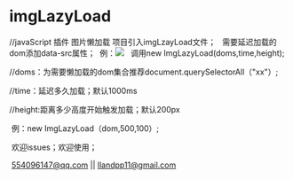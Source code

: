 # imgLazyLoad
//javaScript 插件 图片懒加载
项目引入imgLzayLoad文件；
  
  需要延迟加载的dom添加data-src属性；
  例：<img src="load.png" data-src="my-img.jpg"/>
  
 调用new ImgLazyLoad(doms,time,height);
 
 //doms：为需要懒加载的dom集合推荐document.querySelectorAll（"xx"）;
 
 //time：延迟多久加载；默认1000ms
 
 //height:距离多少高度开始触发加载；默认200px
 
  例：new ImgLazyLoad（dom,500,100）;
  
  
  欢迎issues；欢迎使用；
  
  554096147@qq.com || llandpp11@gmail.com
